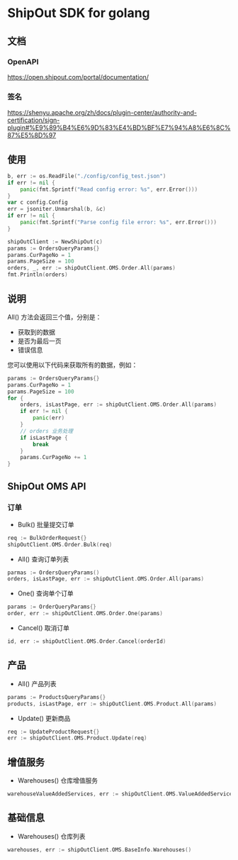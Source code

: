 ShipOut SDK for golang
======================

## 文档

### OpenAPI

https://open.shipout.com/portal/documentation/

### 签名

https://shenyu.apache.org/zh/docs/plugin-center/authority-and-certification/sign-plugin#%E9%89%B4%E6%9D%83%E4%BD%BF%E7%94%A8%E6%8C%87%E5%8D%97

## 使用

```go
b, err := os.ReadFile("./config/config_test.json")
if err != nil {
    panic(fmt.Sprintf("Read config error: %s", err.Error()))
}
var c config.Config
err = jsoniter.Unmarshal(b, &c)
if err != nil {
    panic(fmt.Sprintf("Parse config file error: %s", err.Error()))
}

shipOutClient := NewShipOut(c)
params := OrdersQueryParams{}
params.CurPageNo = 1
params.PageSize = 100
orders, _, err := shipOutClient.OMS.Order.All(params)
fmt.Println(orders)
```

## 说明

All() 方法会返回三个值，分别是：

- 获取到的数据
- 是否为最后一页
- 错误信息

您可以使用以下代码来获取所有的数据，例如：
```go
params := OrdersQueryParams{}
params.CurPageNo = 1
params.PageSize = 100
for {    
    orders, isLastPage, err := shipOutClient.OMS.Order.All(params)
    if err != nil {
        panic(err)	
    }
    // orders 业务处理
    if isLastPage {
        break
    }
    params.CurPageNo += 1
}
```

## ShipOut OMS API

### 订单

- Bulk() 批量提交订单

```go
req := BulkOrderRequest{}
shipOutClient.OMS.Order.Bulk(req)
```

- All() 查询订单列表

```go
parmas := OrdersQueryParams()
orders, isLastPage, err := shipOutClient.OMS.Order.All(params)
```

- One() 查询单个订单

```go
params := OrderQueryParams{}
order, err := shipOutClient.OMS.Order.One(params)
```

- Cancel() 取消订单

```go
id, err := shipOutClient.OMS.Order.Cancel(orderId)
```

## 产品

- All() 产品列表

```go
params := ProductsQueryParams{}
products, isLastPage, err := shipOutClient.OMS.Product.All(params)
```

- Update() 更新商品

```go
req := UpdateProductRequest{}
err := shipOutClient.OMS.Product.Update(req)
```

## 增值服务

- Warehouses() 仓库增值服务

```go
warehouseValueAddedServices, err := shipOutClient.OMS.ValueAddedService.Warehouses()
```

## 基础信息

- Warehouses() 仓库列表

```go
warehouses, err := shipOutClient.OMS.BaseInfo.Warehouses()
```